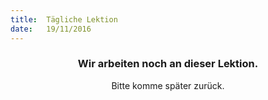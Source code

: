 ```yaml
---
title:  Tägliche Lektion
date:   19/11/2016
---
```


### <center>Wir arbeiten noch an dieser Lektion.</center>
<center>Bitte komme später zurück.</center>